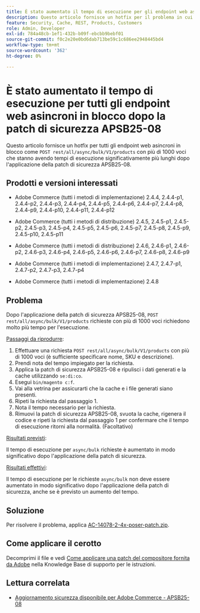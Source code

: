 ```yaml
---
title: È stato aumentato il tempo di esecuzione per gli endpoint web asincroni in blocco dopo la patch di sicurezza APSB25-08
description: Questo articolo fornisce un hotfix per il problema in cui le richieste POST rest/all/async/bulk/V1/products per più di 1000 voci registrano un aumento significativo dei tempi di esecuzione dopo l’applicazione della patch di sicurezza APSB25-08.
feature: Security, Cache, REST, Products, Customers
role: Admin, Developer
exl-id: 784a48cb-1ef1-432b-b09f-ebcbb9bebf01
source-git-commit: f0c2e20e0bd6dab713be59c1c686ee2948445bd4
workflow-type: tm+mt
source-wordcount: '362'
ht-degree: 0%

---
```


# È stato aumentato il tempo di esecuzione per tutti gli endpoint web asincroni in blocco dopo la patch di sicurezza APSB25-08

Questo articolo fornisce un hotfix per tutti gli endpoint web asincroni in blocco come `POST rest/all/async/bulk/V1/products` con più di 1000 voci che stanno avendo tempi di esecuzione significativamente più lunghi dopo l&#39;applicazione della patch di sicurezza APSB25-08.

## Prodotti e versioni interessati

* Adobe Commerce (tutti i metodi di implementazione) 2.4.4, 2.4.4-p1, 2.4.4-p2, 2.4.4-p3, 2.4.4-p4, 2.4.4-p5, 2.4.4-p6, 2.4.4-p7, 2.4.4-p8, 2.4.4-p9, 2.4.4-p10, 2.4.4-p11, 2.4.4-p12

* Adobe Commerce (tutti i metodi di distribuzione) 2.4.5, 2.4.5-p1, 2.4.5-p2, 2.4.5-p3, 2.4.5-p4, 2.4.5-p5, 2.4.5-p6, 2.4.5-p7, 2.4.5-p8, 2.4.5-p9, 2.4.5-p10, 2.4.5-p11

* Adobe Commerce (tutti i metodi di distribuzione) 2.4.6, 2.4.6-p1, 2.4.6-p2, 2.4.6-p3, 2.4.6-p4, 2.4.6-p5, 2.4.6-p6, 2.4.6-p7, 2.4.6-p8, 2.4.6-p9

* Adobe Commerce (tutti i metodi di implementazione) 2.4.7, 2.4.7-p1, 2.4.7-p2, 2.4.7-p3, 2.4.7-p4

* Adobe Commerce (tutti i metodi di implementazione) 2.4.8

## Problema

Dopo l&#39;applicazione della patch di sicurezza APSB25-08, `POST rest/all/async/bulk/V1/products` richieste con più di 1000 voci richiedono molto più tempo per l&#39;esecuzione.

<u>Passaggi da riprodurre</u>:

1. Effettuare una richiesta `POST rest/all/async/bulk/V1/products` con più di 1000 voci (è sufficiente specificare nome, SKU e descrizione).
1. Prendi nota del tempo impiegato per la richiesta.
1. Applica la patch di sicurezza APSB25-08 e ripulisci i dati generati e la cache utilizzando `se:di:co`.
1. Esegui `bin/magento c:f`.
1. Vai alla vetrina per assicurarti che la cache e i file generati siano presenti.
1. Ripeti la richiesta dal passaggio 1.
1. Nota il tempo necessario per la richiesta.
1. Rimuovi la patch di sicurezza APSB25-08, svuota la cache, rigenera il codice e ripeti la richiesta dal passaggio 1 per confermare che il tempo di esecuzione ritorni alla normalità. (Facoltativo)

<u>Risultati previsti</u>:

Il tempo di esecuzione per `async/bulk` richieste è aumentato in modo significativo dopo l&#39;applicazione della patch di sicurezza.

<u>Risultati effettivi</u>:

Il tempo di esecuzione per le richieste `async/bulk` non deve essere aumentato in modo significativo dopo l&#39;applicazione della patch di sicurezza, anche se è previsto un aumento del tempo.

## Soluzione

Per risolvere il problema, applica [AC-14078-2-4x-poser-patch.zip](assets/AC-14078-2-4x-composer-patch.zip).

## Come applicare il cerotto

Decomprimi il file e vedi [Come applicare una patch del compositore fornita da Adobe](https://experienceleague.adobe.com/docs/commerce-knowledge-base/kb/how-to/how-to-apply-a-composer-patch-provided-by-magento.html) nella Knowledge Base di supporto per le istruzioni.

## Lettura correlata

* [Aggiornamento sicurezza disponibile per Adobe Commerce - APSB25-08](https://experienceleague.adobe.com/en/docs/experience-cloud-kcs/kbarticles/ka-27149)

